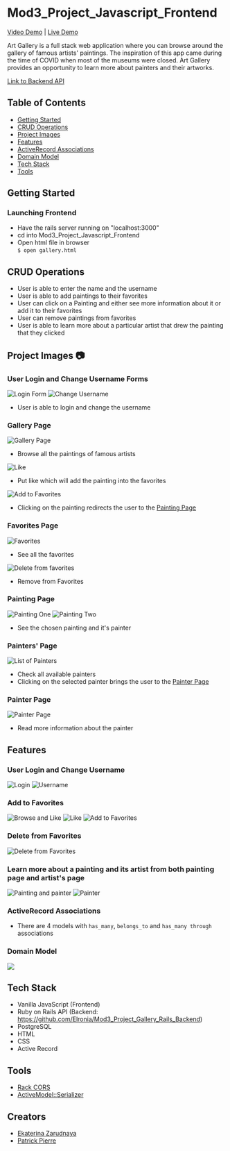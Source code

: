 # Mod3_Project_Javascript_Frontend

[Video Demo](https://www.youtube.com/watch?v=ELnayVZ-xpo&feature=youtu.be&ab_channel=Elronia24) | [Live Demo](https://elronia.github.io/interactive-art-gallery-ui/)

Art Gallery is a full stack web application where you can browse around the gallery of famous artists' paintings. The inspiration of this app came during the time of COVID when most of the museums were closed. Art Gallery provides an opportunity to learn more about painters and their artworks.  

[Link to Backend API](https://github.com/Elronia/Mod3_Project_Gallery_Rails_Backend)
## Table of Contents
* [Getting Started](#getting-started)
* [CRUD Operations](#crud-operations)
* [Project Images](#project-images)
* [Features](#features)
* [ActiveRecord Associations](#active-record)
* [Domain Model](#domain-model)
* [Tech Stack](#tech-stack)
* [Tools](#tools)

<a name="getting-started"/>

## Getting Started
### Launching Frontend
* Have the rails server running on "localhost:3000"
* cd into Mod3_Project_Javascript_Frontend
* Open html file in browser  
  ```$ open gallery.html```
  
<a name="crud-operations"/>

## CRUD Operations
* User is able to enter the name and the username
* User is able to add paintings to their favorites 
* User can click on a Painting and either see more information about it or add it to their favorites 
* User can remove paintings from favorites
* User is able to learn more about a particular artist that drew the painting that they clicked 

<a name="project-images"/>

## Project Images 📷
### User Login and Change Username Forms
![Login Form](https://res.cloudinary.com/elronia/image/upload/v1606948281/Gallery_Project3/Screen_Shot_2020-11-20_at_1.39.14_PM_inp2mi.png)
![Change Username](https://res.cloudinary.com/elronia/image/upload/v1606948282/Gallery_Project3/Screen_Shot_2020-11-20_at_1.41.04_PM_m3gai0.png)
* User is able to login and change the username
### Gallery Page
![Gallery Page](https://res.cloudinary.com/elronia/image/upload/v1606948282/Gallery_Project3/Screen_Shot_2020-11-20_at_1.51.25_PM_wd3h45.png)
* Browse all the paintings of famous artists

![Like](https://res.cloudinary.com/elronia/image/upload/v1606948282/Gallery_Project3/Screen_Shot_2020-11-20_at_1.42.06_PM_sldrl5.png)
* Put like which will add the painting into the favorites

![Add to Favorites](https://res.cloudinary.com/elronia/image/upload/v1606948283/Gallery_Project3/Screen_Shot_2020-11-20_at_2.03.59_PM_kamiml.png)
* Clicking on the painting redirects the user to the [Painting Page](#painting-page)
### Favorites Page
![Favorites](https://res.cloudinary.com/elronia/image/upload/v1606948283/Gallery_Project3/Screen_Shot_2020-11-20_at_1.45.21_PM_gvxjse.png)
* See all the favorites

![Delete from favorites](https://res.cloudinary.com/elronia/image/upload/v1606948283/Gallery_Project3/Screen_Shot_2020-11-20_at_1.45.47_PM_qb4xul.png)
* Remove from Favorites


<a name="painting-page"/>

### Painting Page
![Painting One](https://res.cloudinary.com/elronia/image/upload/v1606948283/Gallery_Project3/Screen_Shot_2020-11-20_at_1.44.53_PM_ie3n4w.png)
![Painting Two](https://res.cloudinary.com/elronia/image/upload/v1606948282/Gallery_Project3/Screen_Shot_2020-11-20_at_1.42.37_PM_pmvjou.png)
* See the chosen painting and it's painter
### Painters' Page
![List of Painters](https://res.cloudinary.com/elronia/image/upload/v1606948283/Gallery_Project3/Screen_Shot_2020-11-20_at_1.46.15_PM_kchq9k.png)
* Check all available painters
* Clicking on the selected painter brings the user to the [Painter Page](#painter-page)

<a name="painter-page"/>

### Painter Page
![Painter Page](https://res.cloudinary.com/elronia/image/upload/v1606948282/Gallery_Project3/Screen_Shot_2020-11-20_at_1.47.04_PM_dlhghj.png)
* Read more information about the painter

<a name="features"/>

## Features
### User Login and Change Username
![Login](https://media.giphy.com/media/JKuZbmMuazrCjGvxTu/giphy.gif)
![Username](https://media.giphy.com/media/dpAu7H1zOwDgoXpHI2/giphy.gif)
### Add to Favorites
![Browse and Like](https://media.giphy.com/media/SqyqLkDvCUnHpr8ZQI/giphy-downsized.gif)
![Like](https://media.giphy.com/media/fX6i4sGHDzpZ7yXevf/giphy.gif)
![Add to Favorites](https://media.giphy.com/media/wUq9UGCSNZ6TXIvjJP/giphy.gif)
### Delete from Favorites
![Delete from Favorites](https://media.giphy.com/media/AXKtzJU8txrV9waCX3/giphy.gif)
### Learn more about a painting and its artist from both painting page and artist's page
![Painting and painter](https://media.giphy.com/media/fz4buM5zfNXDzav0j0/giphy.gif)
![Painter](https://media.giphy.com/media/QWu4A2uzG77A3WrSwK/giphy.gif)

<a name="active-record"/>

### ActiveRecord Associations
* There are 4 models with `has_many`, `belongs_to` and `has_many through` associations

<a name="domain-model"/>

### Domain Model
<img src='./image/Gallery_ERD.png'> </img>

<a name="tech-stack"/>

## Tech Stack
* Vanilla JavaScript (Frontend)
* Ruby on Rails API (Backend: https://github.com/Elronia/Mod3_Project_Gallery_Rails_Backend)
* PostgreSQL
* HTML
* CSS
* Active Record

<a name="tools"/>

## Tools
* [Rack CORS](https://github.com/cyu/rack-cors)
* [ActiveModel::Serializer](https://github.com/rails-api/active_model_serializers)
## Creators
* [Ekaterina Zarudnaya](https://github.com/Elronia)
* [Patrick Pierre](https://github.com/pierrewebdev)
